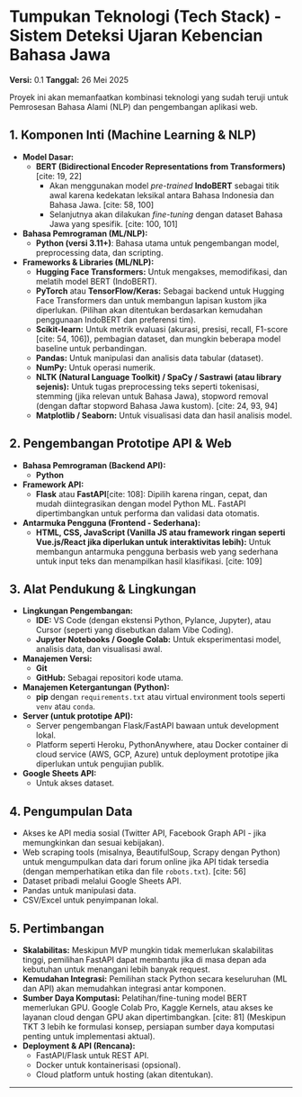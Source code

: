 # Tumpukan Teknologi (Tech Stack) - Sistem Deteksi Ujaran Kebencian Bahasa Jawa

**Versi:** 0.1
**Tanggal:** 26 Mei 2025

Proyek ini akan memanfaatkan kombinasi teknologi yang sudah teruji untuk Pemrosesan Bahasa Alami (NLP) dan pengembangan aplikasi web.

## 1. Komponen Inti (Machine Learning & NLP)

* **Model Dasar:**
    * **BERT (Bidirectional Encoder Representations from Transformers)** [cite: 19, 22]
        * Akan menggunakan model *pre-trained* **IndoBERT** sebagai titik awal karena kedekatan leksikal antara Bahasa Indonesia dan Bahasa Jawa. [cite: 58, 100]
        * Selanjutnya akan dilakukan *fine-tuning* dengan dataset Bahasa Jawa yang spesifik. [cite: 100, 101]
* **Bahasa Pemrograman (ML/NLP):**
    * **Python (versi 3.11+)**: Bahasa utama untuk pengembangan model, preprocessing data, dan scripting.
* **Frameworks & Libraries (ML/NLP):**
    * **Hugging Face Transformers:** Untuk mengakses, memodifikasi, dan melatih model BERT (IndoBERT).
    * **PyTorch** atau **TensorFlow/Keras:** Sebagai backend untuk Hugging Face Transformers dan untuk membangun lapisan kustom jika diperlukan. (Pilihan akan ditentukan berdasarkan kemudahan penggunaan IndoBERT dan preferensi tim).
    * **Scikit-learn:** Untuk metrik evaluasi (akurasi, presisi, recall, F1-score [cite: 54, 106]), pembagian dataset, dan mungkin beberapa model baseline untuk perbandingan.
    * **Pandas:** Untuk manipulasi dan analisis data tabular (dataset).
    * **NumPy:** Untuk operasi numerik.
    * **NLTK (Natural Language Toolkit) / SpaCy / Sastrawi (atau library sejenis):** Untuk tugas preprocessing teks seperti tokenisasi, stemming (jika relevan untuk Bahasa Jawa), stopword removal (dengan daftar stopword Bahasa Jawa kustom). [cite: 24, 93, 94]
    * **Matplotlib / Seaborn:** Untuk visualisasi data dan hasil analisis model.

## 2. Pengembangan Prototipe API & Web

* **Bahasa Pemrograman (Backend API):**
    * **Python**
* **Framework API:**
    * **Flask** atau **FastAPI**[cite: 108]: Dipilih karena ringan, cepat, dan mudah diintegrasikan dengan model Python ML. FastAPI dipertimbangkan untuk performa dan validasi data otomatis.
* **Antarmuka Pengguna (Frontend - Sederhana):**
    * **HTML, CSS, JavaScript (Vanilla JS atau framework ringan seperti Vue.js/React jika diperlukan untuk interaktivitas lebih):** Untuk membangun antarmuka pengguna berbasis web yang sederhana untuk input teks dan menampilkan hasil klasifikasi. [cite: 109]

## 3. Alat Pendukung & Lingkungan

* **Lingkungan Pengembangan:**
    * **IDE:** VS Code (dengan ekstensi Python, Pylance, Jupyter), atau Cursor (seperti yang disebutkan dalam Vibe Coding).
    * **Jupyter Notebooks / Google Colab:** Untuk eksperimentasi model, analisis data, dan visualisasi awal.
* **Manajemen Versi:**
    * **Git**
    * **GitHub:** Sebagai repositori kode utama.
* **Manajemen Ketergantungan (Python):**
    * **pip** dengan `requirements.txt` atau virtual environment tools seperti `venv` atau `conda`.
* **Server (untuk prototipe API):**
    * Server pengembangan Flask/FastAPI bawaan untuk development lokal.
    * Platform seperti Heroku, PythonAnywhere, atau Docker container di cloud service (AWS, GCP, Azure) untuk deployment prototipe jika diperlukan untuk pengujian publik.
* **Google Sheets API:**
    * Untuk akses dataset.

## 4. Pengumpulan Data

* Akses ke API media sosial (Twitter API, Facebook Graph API - jika memungkinkan dan sesuai kebijakan).
* Web scraping tools (misalnya, BeautifulSoup, Scrapy dengan Python) untuk mengumpulkan data dari forum online jika API tidak tersedia (dengan memperhatikan etika dan file `robots.txt`). [cite: 56]
* Dataset pribadi melalui Google Sheets API.
* Pandas untuk manipulasi data.
* CSV/Excel untuk penyimpanan lokal.

## 5. Pertimbangan

* **Skalabilitas:** Meskipun MVP mungkin tidak memerlukan skalabilitas tinggi, pemilihan FastAPI dapat membantu jika di masa depan ada kebutuhan untuk menangani lebih banyak request.
* **Kemudahan Integrasi:** Pemilihan stack Python secara keseluruhan (ML dan API) akan memudahkan integrasi antar komponen.
* **Sumber Daya Komputasi:** Pelatihan/fine-tuning model BERT memerlukan GPU. Google Colab Pro, Kaggle Kernels, atau akses ke layanan cloud dengan GPU akan dipertimbangkan. [cite: 81] (Meskipun TKT 3 lebih ke formulasi konsep, persiapan sumber daya komputasi penting untuk implementasi aktual).
* **Deployment & API (Rencana):**
    * FastAPI/Flask untuk REST API.
    * Docker untuk kontainerisasi (opsional).
    * Cloud platform untuk hosting (akan ditentukan).

--- 